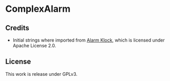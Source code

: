 # ComplexAlarm

## Credits

* Initial strings where imported from [Alarm Klock](https://code.google.com/p/kraigsandroid/), which is licensed under Apache License 2.0.

## License

This work is release under GPLv3.
